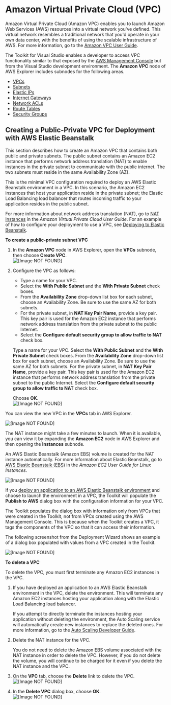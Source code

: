 # Amazon Virtual Private Cloud \(VPC\)<a name="vpc-tkv"></a>

Amazon Virtual Private Cloud \(Amazon VPC\) enables you to launch Amazon Web Services \(AWS\) resources into a virtual network you've defined\. This virtual network resembles a traditional network that you'd operate in your own data center, with the benefits of using the scalable infrastructure of AWS\. For more information, go to the [Amazon VPC User Guide](https://docs.aws.amazon.com/AmazonVPC/latest/UserGuide/)\.

The Toolkit for Visual Studio enables a developer to access VPC functionality similar to that exposed by the [AWS Management Console](https://console.aws.amazon.com/console/home) but from the Visual Studio development environment\. The **Amazon VPC** node of AWS Explorer includes subnodes for the following areas\.
+  [VPCs](https://docs.aws.amazon.com/AmazonVPC/latest/UserGuide/VPC_Introduction.html) 
+  [Subnets](https://docs.aws.amazon.com/AmazonVPC/latest/UserGuide/VPC_Subnets.html) 
+  [Elastic IPs](https://docs.aws.amazon.com/AmazonVPC/latest/UserGuide/vpc-ip-addressing.html) 
+  [Internet Gateways](https://docs.aws.amazon.com/AmazonVPC/latest/UserGuide/VPC_Internet_Gateway.html) 
+  [Network ACLs](https://docs.aws.amazon.com/AmazonVPC/latest/UserGuide/VPC_ACLs.html) 
+  [Route Tables](https://docs.aws.amazon.com/AmazonVPC/latest/UserGuide/VPC_Route_Tables.html) 
+  [Security Groups](https://docs.aws.amazon.com/AmazonVPC/latest/UserGuide/VPC_SecurityGroups.html) 

## Creating a Public\-Private VPC for Deployment with AWS Elastic Beanstalk<a name="tkv-vpc-pub-pri"></a>

This section describes how to create an Amazon VPC that contains both public and private subnets\. The public subnet contains an Amazon EC2 instance that performs network address translation \(NAT\) to enable instances in the private subnet to communicate with the public internet\. The two subnets must reside in the same Availability Zone \(AZ\)\.

This is the minimal VPC configuration required to deploy an AWS Elastic Beanstalk environment in a VPC\. In this scenario, the Amazon EC2 instances that host your application reside in the private subnet; the Elastic Load Balancing load balancer that routes incoming traffic to your application resides in the public subnet\.

For more information about network address translation \(NAT\), go to [NAT Instances](https://docs.aws.amazon.com/AmazonVPC/latest/UserGuide/VPC_NAT_Instance.html) in the *Amazon Virtual Private Cloud User Guide*\. For an example of how to configure your deployment to use a VPC, see [Deploying to Elastic Beanstalk](deployment-beanstalk.md#tkv-deploy-beanstalk)\.

 **To create a public\-private subnet VPC** 

1. In the **Amazon VPC** node in AWS Explorer, open the **VPCs** subnode, then choose **Create VPC**\.  
![\[Image NOT FOUND\]](http://docs.aws.amazon.com/toolkit-for-visual-studio/latest/user-guide/images/vpc-vpcs-aws-explorer.png)

1. Configure the VPC as follows:
   + Type a name for your VPC\.
   + Select the **With Public Subnet** and the **With Private Subnet** check boxes\.
   + From the **Availability Zone** drop\-down list box for each subnet, choose an Availability Zone\. Be sure to use the same AZ for both subnets\.
   + For the private subnet, in **NAT Key Pair Name**, provide a key pair\. This key pair is used for the Amazon EC2 instance that performs network address translation from the private subnet to the public Internet\.
   + Select the **Configure default security group to allow traffic to NAT** check box\.

   Type a name for your VPC\. Select the **With Public Subnet** and the **With Private Subnet** check boxes\. From the **Availability Zone** drop\-down list box for each subnet, choose an Availability Zone\. Be sure to use the same AZ for both subnets\. For the private subnet, in **NAT Key Pair Name**, provide a key pair\. This key pair is used for the Amazon EC2 instance that performs network address translation from the private subnet to the public Internet\. Select the **Configure default security group to allow traffic to NAT** check box\.

   Choose **OK**\.  
![\[Image NOT FOUND\]](http://docs.aws.amazon.com/toolkit-for-visual-studio/latest/user-guide/images/vpc-create.png)

You can view the new VPC in the **VPCs** tab in AWS Explorer\.

![\[Image NOT FOUND\]](http://docs.aws.amazon.com/toolkit-for-visual-studio/latest/user-guide/images/vpc-created-display.png)

The NAT instance might take a few minutes to launch\. When it is available, you can view it by expanding the **Amazon EC2** node in AWS Explorer and then opening the **Instances** subnode\.

An AWS Elastic Beanstalk \(Amazon EBS\) volume is created for the NAT instance automatically\. For more information about Elastic Beanstalk, go to [AWS Elastic Beanstalk \(EBS\)](https://docs.aws.amazon.com/AWSEC2/latest/UserGuide/AmazonEBS.html) in the *Amazon EC2 User Guide for Linux Instances*\.

![\[Image NOT FOUND\]](http://docs.aws.amazon.com/toolkit-for-visual-studio/latest/user-guide/images/vpc-nat-instance.png)

If you [deploy an application to an AWS Elastic Beanstalk environment](deployment-beanstalk.md#tkv-deploy-beanstalk) and choose to launch the environment in a VPC, the Toolkit will populate the **Publish to AWS** dialog box with the configuration information for your VPC\.

The Toolkit populates the dialog box with information only from VPCs that were created in the Toolkit, not from VPCs created using the AWS Management Console\. This is because when the Toolkit creates a VPC, it tags the components of the VPC so that it can access their information\.

The following screenshot from the Deployment Wizard shows an example of a dialog box populated with values from a VPC created in the Toolkit\.

![\[Image NOT FOUND\]](http://docs.aws.amazon.com/toolkit-for-visual-studio/latest/user-guide/images/deploy-pb-aeb-vpc-from-tkv.png)

 **To delete a VPC** 

To delete the VPC, you must first terminate any Amazon EC2 instances in the VPC\.

1. If you have deployed an application to an AWS Elastic Beanstalk environment in the VPC, delete the environment\. This will terminate any Amazon EC2 instances hosting your application along with the Elastic Load Balancing load balancer\.

   If you attempt to directly terminate the instances hosting your application without deleting the environment, the Auto Scaling service will automatically create new instances to replace the deleted ones\. For more information, go to the [Auto Scaling Developer Guide](https://docs.aws.amazon.com/autoscaling/latest/userguide/WhatIsAutoScaling.html)\.

1. Delete the NAT instance for the VPC\.

   You do not need to delete the Amazon EBS volume associated with the NAT instance in order to delete the VPC\. However, if you do not delete the volume, you will continue to be charged for it even if you delete the NAT instance and the VPC\.

1. On the **VPC** tab, choose the **Delete** link to delete the VPC\.  
![\[Image NOT FOUND\]](http://docs.aws.amazon.com/toolkit-for-visual-studio/latest/user-guide/images/vpc-delete-link.png)

1. In the **Delete VPC** dialog box, choose **OK**\.  
![\[Image NOT FOUND\]](http://docs.aws.amazon.com/toolkit-for-visual-studio/latest/user-guide/images/vpc-delete.png)